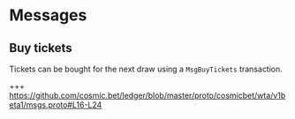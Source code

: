 # Messages

## Buy tickets
Tickets can be bought for the next draw using a `MsgBuyTickets` transaction. 

+++ https://github.com/cosmic.bet/ledger/blob/master/proto/cosmicbet/wta/v1beta1/msgs.proto#L16-L24